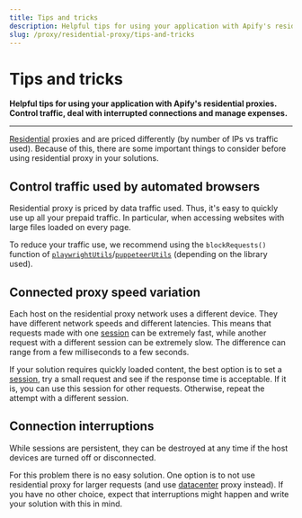 ```yaml
---
title: Tips and tricks
description: Helpful tips for using your application with Apify's residential proxies. Control traffic, deal with interrupted connections and manage expenses.
slug: /proxy/residential-proxy/tips-and-tricks
---
```


# [](#tips-and-tricks) Tips and tricks

**Helpful tips for using your application with Apify's residential proxies. Control traffic, deal with interrupted connections and manage expenses.**

---

[Residential](./index.md) proxies and are priced differently (by number of IPs vs traffic used). Because of this, there are some important things to consider before using residential proxy in your solutions.

## [](#control-traffic-used-by-automated-browsers) Control traffic used by automated browsers

Residential proxy is priced by data traffic used. Thus, it's easy to quickly use up all your prepaid traffic. In particular, when accessing websites with large files loaded on every page.

To reduce your traffic use, we recommend using the `blockRequests()` function of [`playwrightUtils`](https://crawlee.dev/api/playwright-crawler/namespace/playwrightUtils#blockRequests)/[`puppeteerUtils`](https://crawlee.dev/api/puppeteer-crawler/namespace/puppeteerUtils#blockRequests) (depending on the library used).

## [](#connected-proxy-speed-variation) Connected proxy speed variation

Each host on the residential proxy network uses a different device. They have different network speeds and different latencies. This means that requests made with one [session](../index.md) can be extremely fast, while another request with a different session can be extremely slow. The difference can range from a few milliseconds to a few seconds.

If your solution requires quickly loaded content, the best option is to set a [session](../index.md), try a small request and see if the response time is acceptable. If it is, you can use this session for other requests. Otherwise, repeat the attempt with a different session.

## [](#connection-interruptions) Connection interruptions

While sessions are persistent, they can be destroyed at any time if the host devices are turned off or disconnected.

For this problem there is no easy solution. One option is to not use residential proxy for larger requests (and use [datacenter](../datacenter_proxy/index.md) proxy instead). If you have no other choice, expect that interruptions might happen and write your solution with this in mind.

